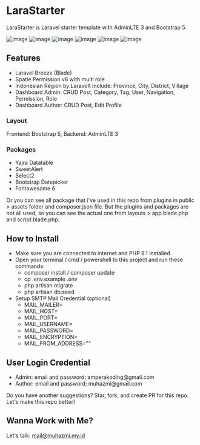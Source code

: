 <h1>LaraStarter</h1>
LaraStarter is Laravel starter template with AdminLTE 3 and Bootstrap 5. 

![image](https://github.com/muhazmi/lara-starter/assets/22718017/a0b50847-0c56-45ca-8344-4cbcec9707c9)
![image](https://github.com/muhazmi/lara-starter/assets/22718017/92cb9b0b-ca65-41a0-b63d-1e9856c686ab)
![image](https://github.com/muhazmi/lara-starter/assets/22718017/0754c01b-53ec-42a2-9c05-54fa7c5222e1)
![image](https://github.com/muhazmi/lara-starter/assets/22718017/4f4d11a1-1b0d-4b58-891f-d966a9fe6b61)
![image](https://github.com/muhazmi/lara-starter/assets/22718017/fc80ce1a-390d-4224-9346-7f764eeddf50)
![image](https://github.com/muhazmi/lara-starter/assets/22718017/c82315bd-9fff-4c23-ba3d-abf139d24fe1)

<h2>Features</h2>
<ul>
    <li>Laravel Breeze (Blade)</li>
    <li>Spatie Permission v6 with multi role</li>
    <li>Indonesian Region by Laravolt include: Province, City, District, Village</li>
    <li>Dashboard Admin: CRUD Post, Category, Tag, User, Navigation, Permission, Role</li>
    <li>Dashboard Author: CRUD Post, Edit Profile</li>
</ul>

<h3>Layout</h3>
Frontend: Bootstrap 5, Backend: AdminLTE 3

<h3>Packages</h3>
<ul>
    <li>Yajra Datatable</li>
    <li>SweetAlert</li>
    <li>Select2</li>
    <li>Bootstrap Datepicker</li>
    <li>Fontawesome 6</li>
</ul>

Or you can see all package that i've used in this repo from plugins in public > assets folder and composer.json file. But the plugins and packages are not all used, so you can see the actual one from layouts > app.blade.php and script.blade.php.

<h2>How to Install</h2>
<ul>
    <li>Make sure you are connected to internet and PHP 8.1 installed.</li>
    <li>Open your terminal / cmd / powershell to this project and run these commands:
        <ul>
            <li>composer install / composer update</li>
            <li>cp .env.example .env</li>
            <li>php artisan migrate</li>
            <li>php artisan db:seed</li>
        </ul>
    </li>
    <li>Setup SMTP Mail Credential (optional)
        <ul>
            <li>MAIL_MAILER=</li>
            <li>MAIL_HOST=</li>
            <li>MAIL_PORT=</li>
            <li>MAIL_USERNAME=</li>
            <li>MAIL_PASSWORD=</li>
            <li>MAIL_ENCRYPTION=</li>
            <li>MAIL_FROM_ADDRESS=""</li>
        </ul>
    </li>
</ul>

<h2>User Login Credential</h2>
<ul>
    <li>Admin: email and password; amperakoding@gmail.com</li>
    <li>Author: email and password; muhazmi@gmail.com</li>
</ul>

Do you have another suggestions? Star, fork, and create PR for this repo. Let's make this repo better!

<h2>Wanna Work with Me?</h2>
Let's talk: <a href="mailto: mail@muhazmi.my.id">mail@muhazmi.my.id</a>
